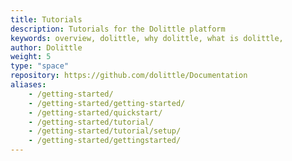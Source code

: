 ```yaml
---
title: Tutorials
description: Tutorials for the Dolittle platform
keywords: overview, dolittle, why dolittle, what is dolittle, 
author: Dolittle
weight: 5
type: "space"
repository: https://github.com/dolittle/Documentation
aliases:
    - /getting-started/
    - /getting-started/getting-started/
    - /getting-started/quickstart/
    - /getting-started/tutorial/
    - /getting-started/tutorial/setup/
    - /getting-started/gettingstarted/
---
```

